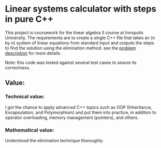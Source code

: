 # Linear systems calculator with steps in pure C++

This project is coursework for the linear algebra II course at Innopolis University. The requirements are to create a single C++ file that takes an (n by n) system of linear equations from standard input and outputs the steps to find the solution using the elimination method. see the [problem description](Problem_description.pdf) for more details.

Note: this code was tested against several test cases to assure its correctness.

## Value:
### Technical value:
I got the chance to apply advanced C++ topics such as OOP (Inheritance, Encapsulation, and Polymorphism) and put them into practice, in addition to operator overloading, memory management (pointers), and others.
### Mathematical value:
Understood the elimination technique thoroughly. 
